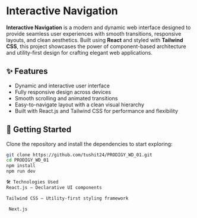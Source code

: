 # Interactive Navigation

**Interactive Navigation** is a modern and dynamic web interface designed to provide seamless user experiences with smooth transitions, responsive layouts, and clean aesthetics. Built using **React** and styled with **Tailwind CSS**, this project showcases the power of component-based architecture and utility-first design for crafting elegant web applications.

## ✨ Features

- Dynamic and interactive user interface
- Fully responsive design across devices
- Smooth scrolling and animated transitions
- Easy-to-navigate layout with a clean visual hierarchy
- Built with React.js and Tailwind CSS for performance and flexibility

## 🚀 Getting Started

Clone the repository and install the dependencies to start exploring:

```bash
git clone https://github.com/tushit24/PRODIGY_WD_01.git
cd PRODIGY_WD_01
npm install
npm run dev

🛠️ Technologies Used
React.js – Declarative UI components

Tailwind CSS – Utility-first styling framework

 Next.js
